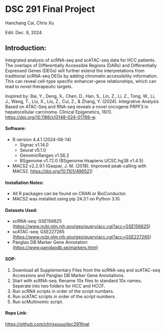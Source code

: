 # DSC 291 Final Project
Hanchang Cai, Chris Xu

Edit: Dec. 8, 2024

## Introduction:
Integrated analysis of scRNA-seq and scATAC-seq data for HCC patients. The overlaps of Differentially Accessible Regions (DARs) and Differentially Expressed Genes (DEGs) will further extend the interpretations from traditional scRNA-seq DEGs by adding 
chromatin accessibility information. This can reveal cell-type specific enhancer-gene relationships, which can lead to novel therapeutic targets. 

Inspired by: Bai, Y., Deng, X., Chen, D., Han, S., Lin, Z., Li, Z., Tong, W., Li, J., Wang, T., Liu, X., Liu, Z., Cui, Z., & Zhang, Y. (2024). Integrative Analysis Based on ATAC-Seq and RNA-seq reveals a novel oncogene PRPF3 in hepatocellular carcinoma. Clinical Epigenetics, 16(1). https://doi.org/10.1186/s13148-024-01769-w.

#### Software: 
* R version 4.4.1 (2024-06-14)
  * Signac v1.14.0
  * Seurat v5.1.0
  * GenomicRanges v1.56.2
  * BSgenome v1.72.0 (BSgenome.Hsapiens.UCSC.hg38 v1.4.5)
* MACS2 v2.2.9.1 (Gaspar, J. M. (2018). Improved peak-calling with MACS2. https://doi.org/10.1101/496521)
#### Installation Notes:
* All R packages can be found on CRAN or BioConductor.
* MACS2 was installed using pip 24.3.1 on Python 3.10.

#### Datasets Used:
* scRNA-seq: GSE156625 (https://www.ncbi.nlm.nih.gov/geo/query/acc.cgi?acc=GSE156625)
* scATAC-seq: GSE227265 (https://www.ncbi.nlm.nih.gov/geo/query/acc.cgi?acc=GSE227265)
* Panglao DB Marker Gene Annotation (https://www.panglaodb.se/markers.html)

#### SOP:
1. Download all Supplementary Files from the scRNA-seq and scATAC-seq Accessions and Panglao DB Marker Gene Annotations.
2. Start with scRNA-seq. Rename 10x files to standard 10x names. Seperate into two folders for 
HCC and HCCF.
3. Run scRNA scripts in order of the script numbers.
4. Run scATAC scripts in order of the script numbers.
5. Run scMultinomic script.

#### Repo Link: 
https://github.com/chrisxuuu/dsc291final
